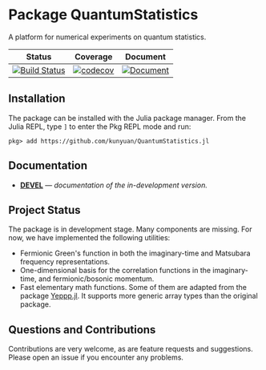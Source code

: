 # Package QuantumStatistics

A platform for numerical experiments on quantum statistics.

| Status | Coverage | Document
| :----: | :----: | :----: |
| [![Build Status](https://travis-ci.org/kunyuan/QuantumStatistics.jl.svg?branch=master)](https://travis-ci.org/kunyuan/QuantumStatistics.jl) | [![codecov](https://codecov.io/gh/kunyuan/QuantumStatistics.jl/branch/master/graph/badge.svg)](https://codecov.io/gh/kunyuan/QuantumStatistics.jl) | [![Document](https://img.shields.io/badge/docs-dev-blue.svg)](https://kunyuan.github.io/QuantumStatistics.jl/dev) |

## Installation

The package can be installed with the Julia package manager. 
From the Julia REPL, type `]` to enter the Pkg REPL mode and run:
```
pkg> add https://github.com/kunyuan/QuantumStatistics.jl
```
<!-- 
Or, equivalently, via the `Pkg` API:
```julia
julia> import Pkg; Pkg.add("https://github.com/kunyuan/QuantumStatistics.jl")
``` 
-->

## Documentation
<!-- - [**STABLE**][docs-stable-url] &mdash; **documentation of the most recently tagged version.** -->
- [**DEVEL**](https://kunyuan.github.io/QuantumStatistics.jl/dev/) &mdash; *documentation of the in-development version.*

## Project Status

The package is in development stage. Many components are missing. For now, we have implemented the following utilities:

- Fermionic Green's function in both the imaginary-time and Matsubara frequency representations.
- One-dimensional basis for the correlation functions in the imaginary-time, and fermionic/bosonic momentum.
- Fast elementary math functions. Some of them are adapted from the package [Yeppp.jl](https://github.com/JuliaMath/Yeppp.jl). It supports more generic array types than the original package.

## Questions and Contributions

Contributions are very welcome, as are feature requests and suggestions. Please open an issue if you encounter any problems.

<!-- Example of Julia package to go along with [these notes](https://tlienart.github.io/pub/julia/dev-pkg2.html). -->
<!-- https://travis-ci.org/github/kunyuan/QuantumStatistics.jl -->
<!-- [![codecov](https://codecov.io/gh/kunyuan/QuantumStatistics.jl/branch/master/graph/badge.svg)](https://codecov.io/gh/kunyuan/QuantumStatistics.jl) -->